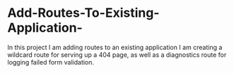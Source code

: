 # Add-Routes-To-Existing-Application-
In this project I am adding routes to an existing application I am creating a wildcard route for serving up a 404 page, as well as a diagnostics route for logging failed form validation. 
